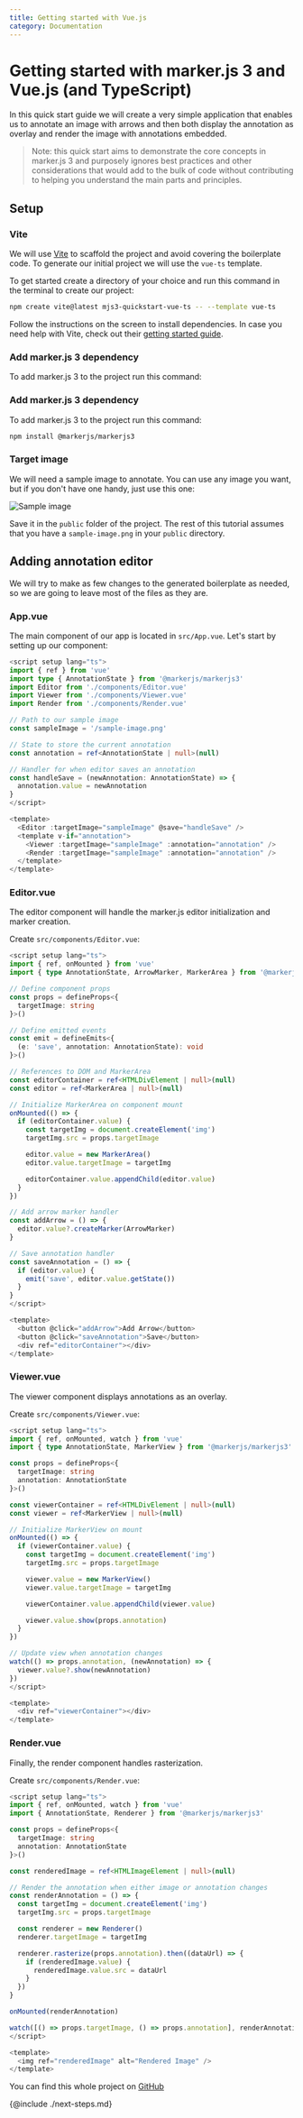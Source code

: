 ```yaml
---
title: Getting started with Vue.js
category: Documentation
---
```


# Getting started with marker.js 3 and Vue.js (and TypeScript)

In this quick start guide we will create a very simple application that enables us to annotate an image with arrows and then both display the annotation as overlay and render the image with annotations embedded.

> Note: this quick start aims to demonstrate the core concepts in marker.js 3 and purposely ignores best practices and other considerations that would add to the bulk of code without contributing to helping you understand the main parts and principles.

## Setup

### Vite

We will use [Vite](https://vite.dev/) to scaffold the project and avoid covering the boilerplate code. To generate our initial project we will use the `vue-ts` template.

To get started create a directory of your choice and run this command in the terminal to create our project:

```bash
npm create vite@latest mjs3-quickstart-vue-ts -- --template vue-ts
```

Follow the instructions on the screen to install dependencies. In case you need help with Vite, check out their [getting started guide](https://vite.dev/guide/).

### Add marker.js 3 dependency

To add marker.js 3 to the project run this command:

### Add marker.js 3 dependency

To add marker.js 3 to the project run this command:

```bash
npm install @markerjs/markerjs3
```

### Target image

We will need a sample image to annotate. You can use any image you want, but if you don't have one handy, just use this one:

![Sample image](../../media/sample-image.png)

Save it in the `public` folder of the project. The rest of this tutorial assumes that you have a `sample-image.png` in your `public` directory.

## Adding annotation editor

We will try to make as few changes to the generated boilerplate as needed, so we are going to leave most of the files as they are.

### App.vue

The main component of our app is located in `src/App.vue`. Let's start by setting up our component:

```ts
<script setup lang="ts">
import { ref } from 'vue'
import type { AnnotationState } from '@markerjs/markerjs3'
import Editor from './components/Editor.vue'
import Viewer from './components/Viewer.vue'
import Render from './components/Render.vue'

// Path to our sample image
const sampleImage = '/sample-image.png'

// State to store the current annotation
const annotation = ref<AnnotationState | null>(null)

// Handler for when editor saves an annotation
const handleSave = (newAnnotation: AnnotationState) => {
  annotation.value = newAnnotation
}
</script>

<template>
  <Editor :targetImage="sampleImage" @save="handleSave" />
  <template v-if="annotation">
    <Viewer :targetImage="sampleImage" :annotation="annotation" />
    <Render :targetImage="sampleImage" :annotation="annotation" />
  </template>
</template>
```

### Editor.vue

The editor component will handle the marker.js editor initialization and marker creation.

Create `src/components/Editor.vue`:

```ts
<script setup lang="ts">
import { ref, onMounted } from 'vue'
import { type AnnotationState, ArrowMarker, MarkerArea } from '@markerjs/markerjs3'

// Define component props
const props = defineProps<{
  targetImage: string
}>()

// Define emitted events
const emit = defineEmits<{
  (e: 'save', annotation: AnnotationState): void
}>()

// References to DOM and MarkerArea
const editorContainer = ref<HTMLDivElement | null>(null)
const editor = ref<MarkerArea | null>(null)

// Initialize MarkerArea on component mount
onMounted(() => {
  if (editorContainer.value) {
    const targetImg = document.createElement('img')
    targetImg.src = props.targetImage

    editor.value = new MarkerArea()
    editor.value.targetImage = targetImg

    editorContainer.value.appendChild(editor.value)
  }
})

// Add arrow marker handler
const addArrow = () => {
  editor.value?.createMarker(ArrowMarker)
}

// Save annotation handler
const saveAnnotation = () => {
  if (editor.value) {
    emit('save', editor.value.getState())
  }
}
</script>

<template>
  <button @click="addArrow">Add Arrow</button>
  <button @click="saveAnnotation">Save</button>
  <div ref="editorContainer"></div>
</template>
```

### Viewer.vue

The viewer component displays annotations as an overlay.

Create `src/components/Viewer.vue`:

```ts
<script setup lang="ts">
import { ref, onMounted, watch } from 'vue'
import { type AnnotationState, MarkerView } from '@markerjs/markerjs3'

const props = defineProps<{
  targetImage: string
  annotation: AnnotationState
}>()

const viewerContainer = ref<HTMLDivElement | null>(null)
const viewer = ref<MarkerView | null>(null)

// Initialize MarkerView on mount
onMounted(() => {
  if (viewerContainer.value) {
    const targetImg = document.createElement('img')
    targetImg.src = props.targetImage

    viewer.value = new MarkerView()
    viewer.value.targetImage = targetImg

    viewerContainer.value.appendChild(viewer.value)

    viewer.value.show(props.annotation)
  }
})

// Update view when annotation changes
watch(() => props.annotation, (newAnnotation) => {
  viewer.value?.show(newAnnotation)
})
</script>

<template>
  <div ref="viewerContainer"></div>
</template>
```

### Render.vue

Finally, the render component handles rasterization.

Create `src/components/Render.vue`:

```ts
<script setup lang="ts">
import { ref, onMounted, watch } from 'vue'
import { AnnotationState, Renderer } from '@markerjs/markerjs3'

const props = defineProps<{
  targetImage: string
  annotation: AnnotationState
}>()

const renderedImage = ref<HTMLImageElement | null>(null)

// Render the annotation when either image or annotation changes
const renderAnnotation = () => {
  const targetImg = document.createElement('img')
  targetImg.src = props.targetImage

  const renderer = new Renderer()
  renderer.targetImage = targetImg

  renderer.rasterize(props.annotation).then((dataUrl) => {
    if (renderedImage.value) {
      renderedImage.value.src = dataUrl
    }
  })
}

onMounted(renderAnnotation)

watch([() => props.targetImage, () => props.annotation], renderAnnotation)
</script>

<template>
  <img ref="renderedImage" alt="Rendered Image" />
</template>
```

You can find this whole project on [GitHub](https://github.com/ailon/markerjs3-quick-starts/tree/main/mjs3-quickstart-vue-ts)

{@include ./next-steps.md}
